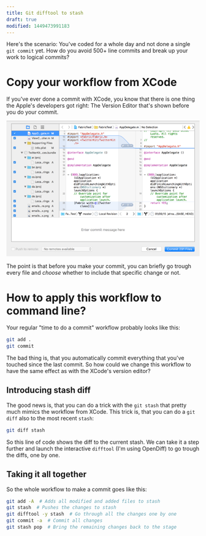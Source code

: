 ```yaml
---
title: Git difftool to stash
draft: true
modified: 1449473991183
---
```


Here's the scenario: You've coded for a whole day and not done a single `git
commit` yet. How do you avoid 500+ line commits and break up your work to
logical commits?

# Copy your workflow from XCode

If you've ever done a commit with XCode, you know that there is one thing the
Apple's developers got right: The Version Editor that's shown before you do your
commit.

![Xcode version editor](/images/xcode-version-editor.png)

The point is that before you make your commit, you can briefly go trough every
file and *choose* whether to include that specific change or not.

# How to apply this workflow to command line?

Your regular "time to do a commit" workflow probably looks like this:

```bash
git add .
git commit
```

The bad thing is, that you automatically commit everything that you've touched
since the last commit. So how could we change this workflow to have the same
effect as with the XCode's version editor?

## Introducing stash diff

The good news is, that you can do a trick with the `git stash` that pretty much
mimics the workflow from XCode. This trick is, that you can do a `git diff` also
to the most recent `stash`:

```bash
git diff stash
```

So this line of code shows the diff to the current stash. We can take it a step
further and launch the interactive `difftool` (I'm using OpenDiff) to go trough
the diffs, one by one.

## Taking it all together

So the whole workflow to make a commit goes like this:

```bash
git add -A  # Adds all modified and added files to stash
git stash  # Pushes the changes to stash
git difftool -y stash  # Go through all the changes one by one
git commit -a  # Commit all changes
git stash pop  # Bring the remaining changes back to the stage
```
